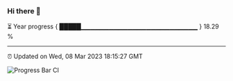 ### Hi there 👋

⏳ Year progress { █████▁▁▁▁▁▁▁▁▁▁▁▁▁▁▁▁▁▁▁▁▁▁▁▁▁ } 18.29 %

---

⏰ Updated on Wed, 08 Mar 2023 18:15:27 GMT

![Progress Bar CI](https://github.com/liununu/liununu/workflows/Progress%20Bar%20CI/badge.svg)
